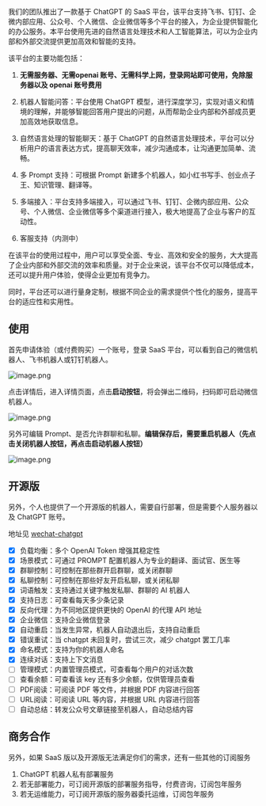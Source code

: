 我们的团队推出了一款基于 ChatGPT 的 SaaS 平台，该平台支持飞书、钉钉、企微内部应用、公众号、个人微信、企业微信等多个平台的接入，为企业提供智能化的办公服务。本平台使用先进的自然语言处理技术和人工智能算法，可以为企业内部和外部交流提供更加高效和智能的支持。

该平台的主要功能包括：

1. **无需服务器、无需openai 账号、无需科学上网，登录网站即可使用，免除服务器以及 openai 账号费用**

1. 机器人智能问答：平台使用 ChatGPT 模型，进行深度学习，实现对语义和情境的理解，并能够智能回答用户提出的问题，从而帮助企业内部和外部成员更加高效地获取信息。

2. 自然语言处理的智能聊天：基于 ChatGPT 的自然语言处理技术，平台可以分析用户的语言表达方式，提高聊天效率，减少沟通成本，让沟通更加简单、流畅。

3. 多 Prompt 支持：可根据 Prompt 新建多个机器人，如小红书写手、创业点子王、知识管理、翻译等。

4. 多端接入：平台支持多端接入，可以通过飞书、钉钉、企微内部应用、公众号、个人微信、企业微信等多个渠道进行接入，极大地提高了企业与客户的互动性。

5. 客服支持（内测中）

在该平台的使用过程中，用户可以享受全面、专业、高效和安全的服务，大大提高了企业内部和外部交流的效率和质量。对于企业来说，该平台不仅可以降低成本，还可以提升用户体验，使得企业更加有竞争力。

同时，平台还可以进行量身定制，根据不同企业的需求提供个性化的服务，提高平台的适应性和实用性。

## 使用

首先申请体验（或付费购买）一个账号，登录 SaaS 平台，可以看到自己的微信机器人、飞书机器人或钉钉机器人。

![image.png](https://p3-juejin.byteimg.com/tos-cn-i-k3u1fbpfcp/d81cc63bc7f74bbdb5366a555fcb07da~tplv-k3u1fbpfcp-watermark.image?)

点击详情后，进入详情页面，点击**启动按钮**，将会弹出二维码，扫码即可启动微信机器人。

![image.png](https://p1-juejin.byteimg.com/tos-cn-i-k3u1fbpfcp/875609d8490f451b9f11437d8bb62174~tplv-k3u1fbpfcp-watermark.image?)

另外可编辑 Prompt、是否允许群聊和私聊。**编辑保存后，需要重启机器人（先点击关闭机器人按钮，再点击启动机器人按钮）**

![image.png](https://p1-juejin.byteimg.com/tos-cn-i-k3u1fbpfcp/fd9df113a7a4439fb14c6f3110f945cf~tplv-k3u1fbpfcp-watermark.image?)

## 开源版

另外，个人也提供了一个开源版的机器人，需要自行部署，但是需要个人服务器以及 ChatGPT 账号。

地址见 [wechat-chatgpt](https://github.com/shfshanyue/wechat-chatgpt)

+ [x] 负载均衡：多个 OpenAI Token 增强其稳定性
+ [x] 场景模式：可通过 PROMPT 配置机器人为专业的翻译、面试官、医生等
+ [x] 群聊控制：可控制在那些群开启群聊，或关闭群聊
+ [x] 私聊控制：可控制在那些好友开启私聊，或关闭私聊
+ [x] 词语触发：支持通过关键字触发私聊、群聊的 AI 机器人
+ [x] 支持日志：可查看每天多少条记录
+ [x] 反向代理：为不同地区提供更快的 OpenAI 的代理 API 地址
+ [x] 企业微信：支持企业微信登录
+ [x] 自动重启：当发生异常，机器人自动退出后，支持自动重启
+ [x] 错误重试：当 chatgpt 未回复时，尝试三次，减少 chatgpt 罢工几率
+ [x] 命名模式：支持为你的机器人命名
+ [x] 连续对话：支持上下文消息
+ [ ] 管理模式：内置管理员模式，可查看每个用户的对话次数
+ [ ] 查看余额：可查看该 key 还有多少余额，仅供管理员查看
+ [ ] PDF阅读：可阅读 PDF 等文件，并根据 PDF 内容进行回答
+ [ ] URL阅读：可阅读 URL 等内容，并根据 URL 内容进行回答
+ [ ] 自动总结：转发公众号文章链接至机器人，自动总结内容

## 商务合作

另外，如果 SaaS 版以及开源版无法满足你们的需求，还有一些其他的订阅服务

1. ChatGPT 机器人私有部署服务
1. 若无部署能力，可订阅开源版的部署服务指导，付费咨询，订阅包年服务
1. 若无运维能力，可订阅开源版的服务器委托运维，订阅包年服务
